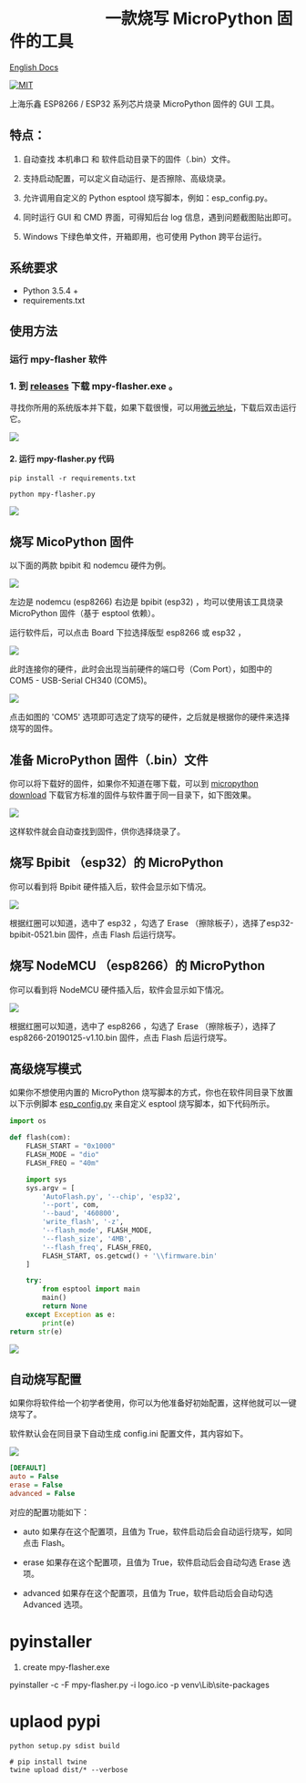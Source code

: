# &emsp;&emsp;&emsp;&emsp;&emsp;&emsp;一款烧写 MicroPython 固件的工具

[English Docs](English.md)

[![MIT](https://img.shields.io/badge/license-MIT-blue.svg)](./LICENSE)

上海乐鑫 ESP8266 / ESP32 系列芯片烧录 MicroPython 固件的 GUI 工具。

## 特点：

1. 自动查找 本机串口 和 软件启动目录下的固件（.bin）文件。

2. 支持启动配置，可以定义自动运行、是否擦除、高级烧录。

3. 允许调用自定义的 Python esptool 烧写脚本，例如：esp_config.py。

4. 同时运行 GUI 和 CMD 界面，可得知后台 log 信息，遇到问题截图贴出即可。

5. Windows 下绿色单文件，开箱即用，也可使用 Python 跨平台运行。

## 系统要求

- Python 3.5.4 +
- requirements.txt

## 使用方法

### 运行 mpy-flasher 软件

### 1. 到 [releases](https://github.com/junhuanchen/mpy-flasher/releases) 下载 mpy-flasher.exe 。

寻找你所用的系统版本并下载，如果下载很慢，可以用[微云地址](https://share.weiyun.com/5Jvl8ln)，下载后双击运行它。

![](readme/00.png)

#### 2. 运行 mpy-flasher.py 代码

```shell
pip install -r requirements.txt

python mpy-flasher.py
```

![](readme/01.png)

## 烧写 MicoPython 固件

以下面的两款 bpibit 和 nodemcu 硬件为例。

![](readme/03.png)

左边是 nodemcu (esp8266) 右边是 bpibit (esp32) ，均可以使用该工具烧录 MicroPython 固件（基于 esptool 依赖）。

运行软件后，可以点击 Board 下拉选择版型 esp8266 或 esp32 ，

![](readme/04.png)

此时连接你的硬件，此时会出现当前硬件的端口号（Com Port），如图中的 COM5 - USB-Serial CH340 (COM5)。

![](readme/05.png)

点击如图的 'COM5' 选项即可选定了烧写的硬件，之后就是根据你的硬件来选择烧写的固件。

## 准备 MicroPython 固件（.bin）文件

你可以将下载好的固件，如果你不知道在哪下载，可以到 [micropython download](http://www.micropython.org/download) 下载官方标准的固件与软件置于同一目录下，如下图效果。

![](readme/07.png)

这样软件就会自动查找到固件，供你选择烧录了。

## 烧写 Bpibit （esp32）的 MicroPython

你可以看到将 Bpibit 硬件插入后，软件会显示如下情况。

![](readme/09.png)

根据红圈可以知道，选中了 esp32 ，勾选了 Erase （擦除板子），选择了esp32-bpibit-0521.bin 固件，点击 Flash 后运行烧写。

## 烧写 NodeMCU （esp8266）的 MicroPython

你可以看到将 NodeMCU 硬件插入后，软件会显示如下情况。

![](readme/11.png)

根据红圈可以知道，选中了 esp8266 ，勾选了 Erase （擦除板子），选择了 esp8266-20190125-v1.10.bin 固件，点击 Flash 后运行烧写。

## 高级烧写模式

如果你不想使用内置的 MicroPython 烧写脚本的方式，你也在软件同目录下放置以下示例脚本 [esp_config.py](https://github.com/junhuanchen/mpy-flasher/blob/master/esp_config.py) 来自定义 esptool 烧写脚本，如下代码所示。

```python
import os

def flash(com):
    FLASH_START = "0x1000"
    FLASH_MODE = "dio"
    FLASH_FREQ = "40m"

    import sys
    sys.argv = [
        'AutoFlash.py', '--chip', 'esp32',
        '--port', com,
        '--baud', '460800',
        'write_flash', '-z',
        '--flash_mode', FLASH_MODE,
        '--flash_size', '4MB',
        '--flash_freq', FLASH_FREQ,
        FLASH_START, os.getcwd() + '\\firmware.bin'
    ]

    try:
        from esptool import main
        main()
        return None
    except Exception as e:
        print(e)
return str(e)
```

![](readme/13.png)

## 自动烧写配置

如果你将软件给一个初学者使用，你可以为他准备好初始配置，这样他就可以一键烧写了。

软件默认会在同目录下自动生成 config.ini 配置文件，其内容如下。

![](readme/15.png)

```ini
[DEFAULT]
auto = False
erase = False
advanced = False
```

对应的配置功能如下：

- auto 如果存在这个配置项，且值为 True，软件启动后会自动运行烧写，如同点击 Flash。

- erase 如果存在这个配置项，且值为 True，软件启动后会自动勾选 Erase 选项。

- advanced 如果存在这个配置项，且值为 True，软件启动后会自动勾选 Advanced 选项。

# pyinstaller

1. create mpy-flasher.exe

pyinstaller -c -F mpy-flasher.py -i logo.ico -p venv\Lib\site-packages

# uplaod pypi

```shell
python setup.py sdist build
```

```shell
# pip install twine
twine upload dist/* --verbose
```

